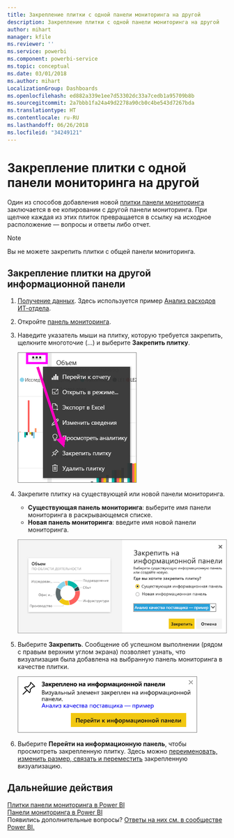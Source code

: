 ```yaml
---
title: Закрепление плитки с одной панели мониторинга на другой
description: Закрепление плитки с одной панели мониторинга на другой
author: mihart
manager: kfile
ms.reviewer: ''
ms.service: powerbi
ms.component: powerbi-service
ms.topic: conceptual
ms.date: 03/01/2018
ms.author: mihart
LocalizationGroup: Dashboards
ms.openlocfilehash: ed882a339e1ee7d53302dc33a7cedb1a95709b8b
ms.sourcegitcommit: 2a7bbb1fa24a49d2278a90cb0c4be543d7267bda
ms.translationtype: HT
ms.contentlocale: ru-RU
ms.lasthandoff: 06/26/2018
ms.locfileid: "34249121"
---
```

# <a name="pin-a-tile-from-one-dashboard-to-another-dashboard"></a>Закрепление плитки с одной панели мониторинга на другой
Один из способов добавления новой [плитки панели мониторинга](service-dashboard-tiles.md) заключается в ее копировании с другой панели мониторинга. При щелчке каждая из этих плиток превращается в ссылку на исходное расположение — вопросы и ответы либо отчет. 

> [!NOTE]
> Вы не можете закрепить плитки с общей панели мониторинга.

## <a name="pin-a-tile-to-another-dashboard"></a>Закрепление плитки на другой информационной панели
1. [Получение данных](service-get-data.md). Здесь используется пример [Анализ расходов ИТ-отдела](sample-it-spend.md).
2. Откройте [панель мониторинга](service-dashboards.md).
3. Наведите указатель мыши на плитку, которую требуется закрепить, щелкните многоточие (...) и выберите **Закрепить плитку**.  
   
   ![меню с многоточием](media/service-pin-tile-to-another-dashboard/power-bi-pin-another-dash.png)
4. Закрепите плитку на существующей или новой панели мониторинга. 
   
   * **Существующая панель мониторинга**: выберите имя панели мониторинга в раскрывающемся списке.
   * **Новая панель мониторинга**: введите имя новой панели мониторинга.
   
   ![Диалоговое окно закрепления на панели мониторинга](media/service-pin-tile-to-another-dashboard/pbi_pintoanotherdash.png)
5. Выберите **Закрепить**.
   Сообщение об успешном выполнении (рядом с правым верхним углом экрана) позволяет узнать, что визуализация была добавлена на выбранную панель мониторинга в качестве плитки.
   
   ![Диалоговое окно закрепления на панели мониторинга](media/service-pin-tile-to-another-dashboard/power-bi-pin-success.png)
6. Выберите **Перейти на информационную панель**, чтобы просмотреть закрепленную плитку. Здесь можно [переименовать, изменить размер, связать и переместить](service-dashboard-edit-tile.md) закрепленную визуализацию.

## <a name="next-steps"></a>Дальнейшие действия
[Плитки панели мониторинга в Power BI](service-dashboard-tiles.md)  
[Панели мониторинга в Power BI](service-dashboards.md)  
Появились дополнительные вопросы? [Ответы на них см. в сообществе Power BI.](http://community.powerbi.com/)

